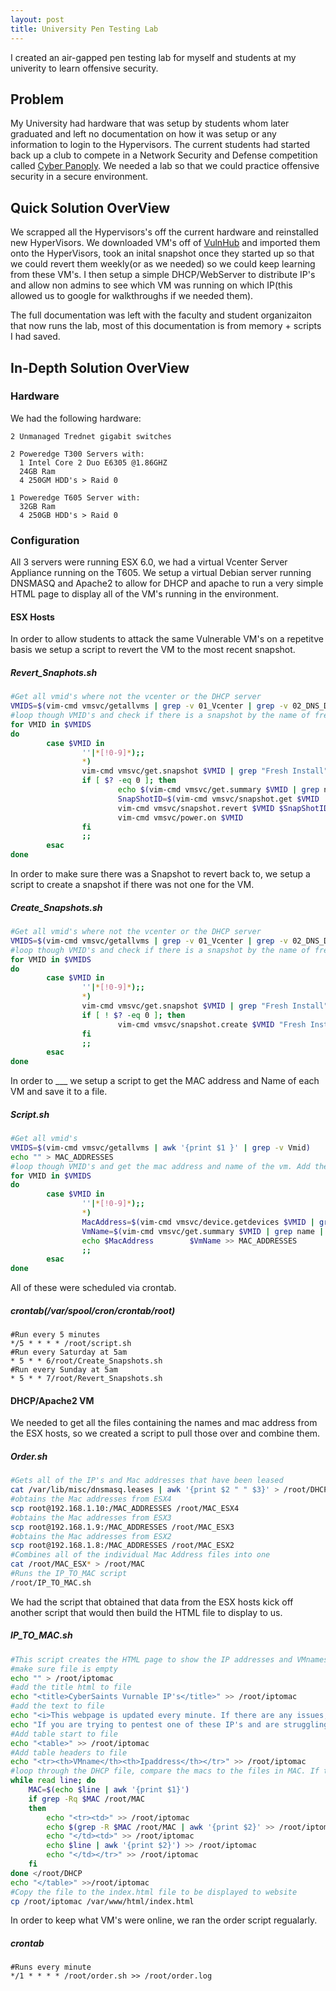 ```yaml
---
layout: post
title: University Pen Testing Lab
---
```

I created an air-gapped pen testing lab for myself and students at my univerity to learn offensive security.

## Problem
My University had hardware that was setup by students whom later graduated and left no documentation on how it was setup or any information to login to the Hypervisors. The current students had started back up a club to compete in a Network Security and Defense competition called [Cyber Panoply](http://cyberpanoply.com/). We needed a lab so that we could practice offensive security in a secure environment.

## Quick Solution OverView
We scrapped all the Hypervisors's off the current hardware and reinstalled new HyperVisors. We downloaded VM's off of [VulnHub](www.vulnhub.com) and imported them onto the HyperVisors, took an inital snapshot once they started up so that we could revert them weekly(or as we needed) so we could keep learning from these VM's. I then setup a simple DHCP/WebServer to distribute IP's and allow non admins to see which VM was running on which IP(this allowed us to google for walkthroughs if we needed them).

The full documentation was left with the faculty and student organizaiton that now runs the lab, most of this documentation is from memory + scripts I had saved.
## In-Depth Solution OverView

### Hardware
We had the following hardware:
  ```
  2 Unmanaged Trednet gigabit switches
  
  2 Poweredge T300 Servers with:
    1 Intel Core 2 Duo E6305 @1.86GHZ
    24GB Ram
    4 250GM HDD's > Raid 0
    
  1 Poweredge T605 Server with:
    32GB Ram
    4 250GB HDD's > Raid 0
  ```

### Configuration
All 3 servers were running ESX 6.0, we had a virtual Vcenter Server Appliance running on the T605. We setup a virtual Debian server running DNSMASQ and Apache2 to allow for DHCP and apache to run a very simple HTML page to display all of the VM's running in the environment.

#### ESX Hosts
In order to allow students to attack the same Vulnerable VM's on a repetitve basis we setup a script to revert the VM to the most recent snapshot.

##### Revert_Snaphots.sh
```bash
#Get all vmid's where not the vcenter or the DHCP server
VMIDS=$(vim-cmd vmsvc/getallvms | grep -v 01_Vcenter | grep -v 02_DNS_DHCP | awk '{print $1 }' | grep -v Vmid)
#loop though VMID's and check if there is a snapshot by the name of fresh install. If so, revert the vm to that snapshot and then power on the VM
for VMID in $VMIDS
do
        case $VMID in
                ''|*[!0-9]*);;
                *)
                vim-cmd vmsvc/get.snapshot $VMID | grep "Fresh Install" > /dev/null
                if [ $? -eq 0 ]; then
                        echo $(vim-cmd vmsvc/get.summary $VMID | grep name)
                        SnapShotID=$(vim-cmd vmsvc/snapshot.get $VMID | grep "Fresh Install" -A 1 | grep "Id" | awk '{print $4}')
                        vim-cmd vmsvc/snapshot.revert $VMID $SnapShotID 0 > /dev/null
                        vim-cmd vmsvc/power.on $VMID
                fi
                ;;
        esac
done
```
In order to make sure there was a Snapshot to revert back to, we setup a script to create a snapshot if there was not one for the VM.

##### Create_Snapshots.sh
```bash
#Get all vmid's where not the vcenter or the DHCP server
VMIDS=$(vim-cmd vmsvc/getallvms | grep -v 01_Vcenter | grep -v 02_DNS_DHCP | awk '{print $1 }' | grep -v Vmid)
#loop though VMID's and check if there is a snapshot by the name of fresh install. If not, take a snapshot called fresh install.
for VMID in $VMIDS
do
        case $VMID in
                ''|*[!0-9]*);;
                *)
                vim-cmd vmsvc/get.snapshot $VMID | grep "Fresh Install" > /dev/null
                if [ ! $? -eq 0 ]; then
                        vim-cmd vmsvc/snapshot.create $VMID "Fresh Install"
                fi
                ;;
        esac
done
```
In order to ___ we setup a script to get the MAC address and Name of each VM and save it to a file.

##### Script.sh
```bash
#Get all vmid's
VMIDS=$(vim-cmd vmsvc/getallvms | awk '{print $1 }' | grep -v Vmid)
echo "" > MAC_ADDRESSES
#loop though VMID's and get the mac address and name of the vm. Add them to a file.
for VMID in $VMIDS
do
        case $VMID in
                ''|*[!0-9]*);;
                *)
                MacAddress=$(vim-cmd vmsvc/device.getdevices $VMID | grep macAddress | sed 's/macAddress = "//' | sed 's/",//' | sed -r 's/\s+//g')
                VmName=$(vim-cmd vmsvc/get.summary $VMID | grep name | sed 's/name = "//' | sed 's/",//' | sed -r 's/\s+//g')
                echo $MacAddress        $VmName >> MAC_ADDRESSES
                ;;
        esac
done
```

All of these were scheduled via crontab.

##### crontab(/var/spool/cron/crontab/root)
```
#Run every 5 minutes
*/5 * * * * /root/script.sh
#Run every Saturday at 5am
* 5 * * 6/root/Create_Snapshots.sh
#Run every Sunday at 5am
* 5 * * 7/root/Revert_Snapshots.sh
```
#### DHCP/Apache2 VM
We needed to get all the files containing the names and mac address from the ESX hosts, so we created a script to pull those over and combine them.

##### Order.sh
```bash
#Gets all of the IP's and Mac addresses that have been leased
cat /var/lib/misc/dnsmasq.leases | awk '{print $2 " " $3}' > /root/DHCP
#obtains the Mac addresses from ESX4
scp root@192.168.1.10:/MAC_ADDRESSES /root/MAC_ESX4
#obtains the Mac addresses from ESX3
scp root@192.168.1.9:/MAC_ADDRESSES /root/MAC_ESX3
#obtains the Mac addresses from ESX2
scp root@192.168.1.8:/MAC_ADDRESSES /root/MAC_ESX2
#Combines all of the individual Mac Address files into one
cat /root/MAC_ESX* > /root/MAC
#Runs the IP_TO_MAC script
/root/IP_TO_MAC.sh
```

We had the script that obtained that data from the ESX hosts kick off another script that would then build the HTML file to display to us.

##### IP_TO_MAC.sh
```bash
#This script creates the HTML page to show the IP addresses and VMnames
#make sure file is empty
echo "" > /root/iptomac
#add the title html to file
echo "<title>CyberSaints Vurnable IP's</title>" >> /root/iptomac
#add the text to file
echo "<i>This webpage is updated every minute. If there are any issues, check the /root/order.log file. The scripts that create this page are in /root</i><br><br>" >> /root/iptomac
echo "If you are trying to pentest one of these IP's and are struggling, try a walkthough at www.vulnhub.com" >> /root/iptomac
#Add table start to file
echo "<table>" >> /root/iptomac
#Add table headers to file
echo "<tr><th>VMname</th><th>Ipaddress</th></tr>" >> /root/iptomac
#loop through the DHCP file, compare the macs to the files in MAC. If they match, add a new row to the html file of IP/VMname
while read line; do
    MAC=$(echo $line | awk '{print $1}')
    if grep -Rq $MAC /root/MAC
    then
        echo "<tr><td>" >> /root/iptomac
        echo $(grep -R $MAC /root/MAC | awk '{print $2}' >> /root/iptomac
        echo "</td><td>" >> /root/iptomac
        echo $line | awk '{print $2}') >> /root/iptomac
        echo "</td></tr>" >> /root/iptomac
    fi
done </root/DHCP
echo "</table>" >>/root/iptomac
#Copy the file to the index.html file to be displayed to website
cp /root/iptomac /var/www/html/index.html
```


In order to keep what VM's were online, we ran the order script regualarly.

##### crontab
```
#Runs every minute
*/1 * * * * /root/order.sh >> /root/order.log
```
